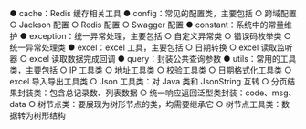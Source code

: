 ● cache：Redis 缓存相关工具
● config：常见的配置类，主要包括
    ○ 跨域配置
    ○ Jackson 配置
    ○ Redis 配置
    ○ Swagger 配置
● constant：系统中的常量维护
● exception：统一异常处理，主要包括
    ○ 自定义异常类
    ○ 错误码枚举类
    ○ 统一异常处理类
● excel：excel 工具，主要包括
    ○ 日期转换
    ○ excel 读取监听器
    ○ excel 读取数据完成回调
● query：封装公共查询参数
● utils：常用的工具类，主要包括
    ○ IP 工具类
    ○ 地址工具类
    ○ 校验工具类
    ○ 日期格式化工具类
    ○ excel 导入导出工具类
    ○ Json 工具类：对 Java 类和 JsonString 互转
    ○ 分页结果封装类：包含总记录数、列表数据
    ○ 统一响应返回泛型类封装：code、msg、data
    ○ 树节点类：要展现为树形节点的类，均需要继承它
    ○ 树节点工具类：数据转为树形结构